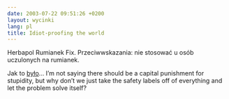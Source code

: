 ```yaml
---
date: 2003-07-22 09:51:26 +0200
layout: wycinki
lang: pl
title: Idiot-proofing the world
---
```


Herbapol Rumianek Fix. Przeciwwskazania: nie stosować u osób uczulonych na rumianek.

Jak to [było](http://bash.org/?quote=4753 'Quote Database, #4753')… I’m not saying there should be a capital punishment for stupidity, but why don’t we just take the safety labels off of everything and let the problem solve itself?
